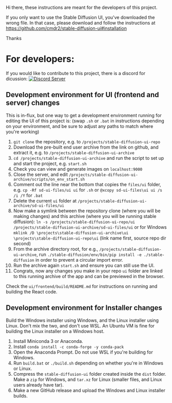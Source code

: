 Hi there, these instructions are meant for the developers of this project.

If you only want to use the Stable Diffusion UI, you've downloaded the wrong file. In that case, please download and follow the instructions at https://github.com/cmdr2/stable-diffusion-ui#installation

Thanks

# For developers:

If you would like to contribute to this project, there is a discord for dicussion:
[![Discord Server](https://badgen.net/badge/icon/discord?icon=discord&label)](https://discord.com/invite/u9yhsFmEkB)

## Development environment for UI (frontend and server) changes
This is in-flux, but one way to get a development environment running for editing the UI of this project is:
(swap `.sh` or `.bat` in instructions depending on your environment, and be sure to adjust any paths to match where you're working)

1) `git clone` the repository, e.g. to `/projects/stable-diffusion-ui-repo`
2) Download the pre-built end user archive from the link on github, and extract it, e.g. to `/projects/stable-diffusion-ui-archive`
3) `cd /projects/stable-diffusion-ui-archive` and run the script to set up and start the project, e.g. `start.sh`
4) Check you can view and generate images on `localhost:9000`
5) Close the server, and edit `/projects/stable-diffusion-ui-archive/scripts/on_env_start.sh`
6) Comment out the line near the bottom that copies the `files/ui` folder, e.g. `cp -Rf sd-ui-files/ui ui` for `.sh` or `@xcopy sd-ui-files\ui ui /s /i /Y` for `.bat`
7) Delete the current `ui` folder at `/projects/stable-diffusion-ui-archive/sd-ui-files/ui`
8) Now make a symlink between the repository clone (where you will be making changes) and this archive (where you will be running stable diffusion):
`ln -s /projects/stable-diffusion-ui-repo/ui /projects/stable-diffusion-ui-archive/sd-ui-files/ui`
or for Windows
`mklink /D \projects\stable-diffusion-ui-archive\ui \projects\stable-diffusion-ui-repo\ui` (link name first, source repo dir second)
9) From the archive directory root, for e.g.,  `/projects/stable-diffusion-ui-archive`, run `./stable-diffusion/env/bin/pip install -e ./stable-diffusion` in order to prevent a circular import error. 
10) Run the archive again `start.sh` and ensure you can still use the UI.
11) Congrats, now any changes you make in your repo `ui` folder are linked to this running archive of the app and can be previewed in the browser.

Check the `ui/frontend/build/README.md` for instructions on running and building the React code.

## Development environment for Installer changes
Build the Windows installer using Windows, and the Linux installer using Linux. Don't mix the two, and don't use WSL. An Ubuntu VM is fine for building the Linux installer on a Windows host.

1. Install Miniconda 3 or Anaconda.
2. Install `conda install -c conda-forge -y conda-pack`
3. Open the Anaconda Prompt. Do not use WSL if you're building for Windows.
4. Run `build.bat` or `./build.sh` depending on whether you're in Windows or Linux.
5. Compress the `stable-diffusion-ui` folder created inside the `dist` folder. Make a `zip` for Windows, and `tar.xz` for Linux (smaller files, and Linux users already have tar).
6. Make a new GitHub release and upload the Windows and Linux installer builds.
